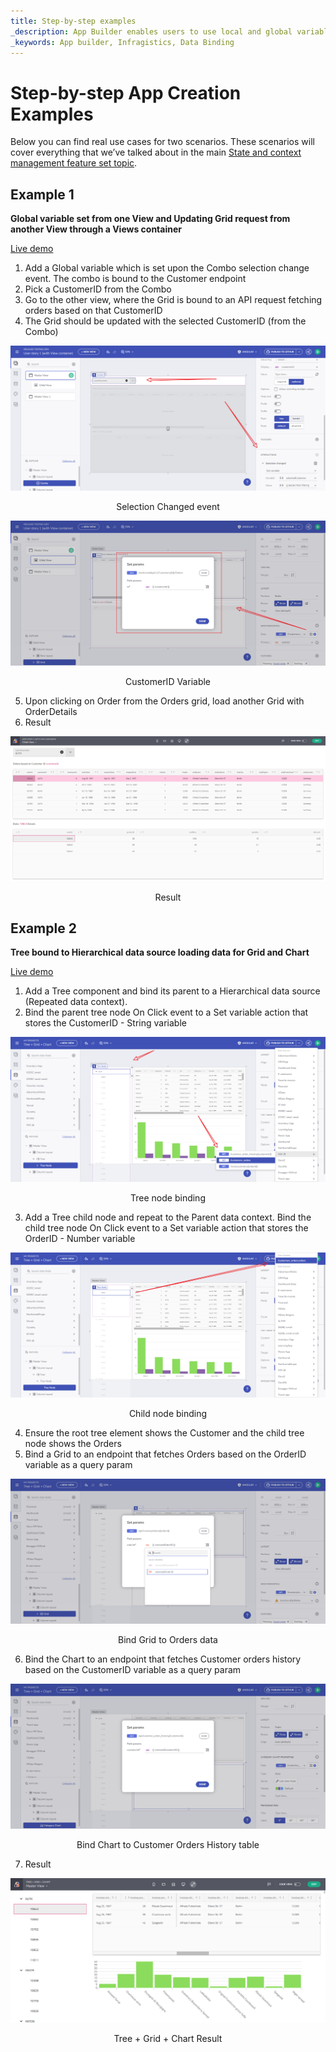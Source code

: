 ```yaml
---
title: Step-by-step examples 
_description: App Builder enables users to use local and global variables that help with storing different data to manage your app state
_keywords: App builder, Infragistics, Data Binding
---
```


# Step-by-step App Creation Examples

Below you can find real use cases for two scenarios. These scenarios will cover everything that we’ve talked about in the main [State and context management feature set topic](master-detail.md).

## Example 1

**Global variable set from one View and Updating Grid request from another View through a Views container**

[Live demo](https://appbuilder.indigo.design/app/1dt9w1qd7wx5/preview)

1. Add a Global variable which is set upon the Combo selection change event. The combo is bound to the Customer endpoint 
2. Pick a CustomerID from the Combo 
3. Go to the other view, where the Grid is bound to an API request fetching orders based on that CustomerID 
4. The Grid should be updated with the selected CustomerID (from the Combo) 

<img src="../images/state-and-context/18.png" srcset="../images/state-and-context/18.png 2x" />
<p style="text-align:center;">Selection Changed event</p>

<img src="../images/state-and-context/20.png" srcset="../images/state-and-context/20.png 2x" />
<p style="text-align:center;">CustomerID Variable</p>

5. Upon clicking on Order from the Orders grid, load another Grid with OrderDetails 
6. Result 

<img src="../images/state-and-context/21.png" srcset="../images/state-and-context/21.png 2x" />
<p style="text-align:center;">Result</p>
  
## Example 2

**Tree bound to Hierarchical data source loading data for Grid and Chart** 

[Live demo](https://appbuilder.indigo.design/app/orqsz4t3w5l2/preview)

1. Add a Tree component and bind its parent to a Hierarchical data source (Repeated data context). 
2. Bind the parent tree node On Click event to a Set variable action that stores the CustomerID - String variable 

<img src="../images/state-and-context/22.png" srcset="../images/state-and-context/22.png 2x" />
<p style="text-align:center;">Tree node binding</p>

3. Add a Tree child node and repeat to the Parent data context. Bind the child tree node On Click event to a Set variable action that stores the OrderID - Number variable 

<img src="../images/state-and-context/23.png" srcset="../images/state-and-context/23.png 2x" />
<p style="text-align:center;">Child node binding</p>

4. Ensure the root tree element shows the Customer and the child tree node shows the Orders 
5. Bind a Grid to an endpoint that fetches Orders based on the OrderID variable as a query param 

<img src="../images/state-and-context/24.png" srcset="../images/state-and-context/24.png 2x" />
<p style="text-align:center;">Bind Grid to Orders data</p>

6. Bind the Chart to an endpoint that fetches Customer orders history based on the CustomerID variable as a query param 

<img src="../images/state-and-context/25.png" srcset="../images/state-and-context/25.png 2x" />
<p style="text-align:center;">Bind Chart to Customer Orders History table</p>

7. Result 

<img src="../images/state-and-context/26.png" srcset="../images/state-and-context/26.png 2x" />
<p style="text-align:center;">Tree + Grid + Chart Result</p>
